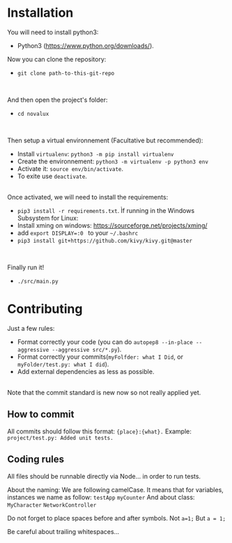 # Installation

You will need to install python3:<br>

* Python3 (https://www.python.org/downloads/).

Now you can clone the repository:
<br>

* `git clone path-to-this-git-repo`

<br>

And then open the project's folder: <br>

* `cd novalux`

<br>

Then setup a virtual environnement (Facultative but recommended):<br>
* Install `virtualenv`: `python3 -m pip install virtualenv`
* Create the environnement: `python3 -m virtualenv -p python3 env`
* Activate it: `source env/bin/activate`.
* To exite use `deactivate`.

<br>
Once activated, we will need to install the requirements:<br>

* `pip3 install -r requirements.txt`.
Ìf running in the Windows Subsystem for Linux:
* Install xming on windows: https://sourceforge.net/projects/xming/
* add `export DISPLAY=:0 ` to your `~/.bashrc`
* `pip3 install git+https://github.com/kivy/kivy.git@master`

<br>


Finally run it!<br>

* `./src/main.py`

# Contributing

Just a few rules:<br>
* Format correctly your code (you can do `autopep8 --in-place --aggressive --aggressive src/*.py`).
* Format correctly your commits(`myFolfder: what I Did`, or `myFolder/test.py: what I did`).
* Add external dependencies as less as possible.

<br>Note that the commit standard is new now so not really applied yet.


## How to commit
All commits should follow this format:
`{place}:{what}.`
Example:
`project/test.py: Added unit tests.`

## Coding rules

All files should be runnable directly via Node... in order to run tests.

About the naming: We are following camelCase. It means that for variables, instances we name as follow:
`testApp`
`myCounter`
And about class:
`MyCharacter`
`NetworkController`

Do not forget to place spaces before and after symbols.
Not `a=1;`
But `a = 1;`

Be careful about trailing whitespaces...
